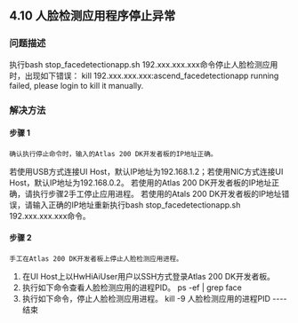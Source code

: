 ## 4.10 人脸检测应用程序停止异常
### 问题描述
执行bash stop_facedetectionapp.sh 192.xxx.xxx.xxx命令停止人脸检测应用时，出现如下错误：
 kill 192.xxx.xxx.xxx:ascend_facedetectionapp running failed, please login to kill it manually.
### 解决方法
#### 步骤 1 
	确认执行停止命令时，输入的Atlas 200 DK开发者板的IP地址正确。
若使用USB方式连接UI Host，默认IP地址为192.168.1.2；若使用NIC方式连接UI Host，默认IP地址为192.168.0.2。
若使用的Atlas 200 DK开发者板的IP地址正确，请执行步骤2手工停止应用进程。
若使用的Atals 200 DK开发者板的IP地址错误，请输入正确的IP地址重新执行bash stop_facedetectionapp.sh 192.xxx.xxx.xxx命令。
#### 步骤 2 
	手工在Atlas 200 DK开发者板上停止人脸检测应用进程。
1. 在UI Host上以HwHiAiUser用户以SSH方式登录Atlas 200 DK开发者板。
2. 执行如下命令查看人脸检测应用的进程PID。
ps -ef | grep face
3. 执行如下命令，停止人脸检测应用进程。
kill -9 人脸检测应用的进程PID
----结束
